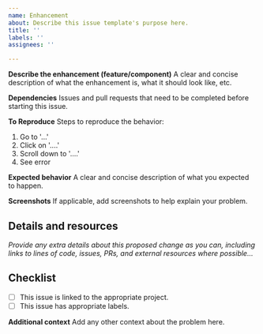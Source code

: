 ```yaml
---
name: Enhancement
about: Describe this issue template's purpose here.
title: ''
labels: ''
assignees: ''

---
```


**Describe the enhancement (feature/component)**
A clear and concise description of what the enhancement is, what it should look like, etc. 

**Dependencies**
Issues and pull requests that need to be completed before starting this issue.

**To Reproduce**
Steps to reproduce the behavior:
1. Go to '...'
2. Click on '....'
3. Scroll down to '....'
4. See error

**Expected behavior**
A clear and concise description of what you expected to happen.

**Screenshots**
If applicable, add screenshots to help explain your problem.

## Details and resources
_Provide any extra details about this proposed change as you can, including links to lines of code, issues, PRs, and external resources where possible..._

## Checklist
- [ ] This issue is linked to the appropriate project.
- [ ] This issue has appropriate labels.

**Additional context**
Add any other context about the problem here.
